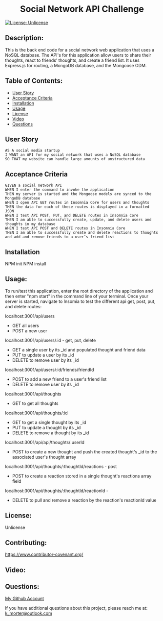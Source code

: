 <h1 align="center">Social Network API Challenge</h1>

[![License: Unlicense](https://img.shields.io/badge/license-Unlicense-blue.svg)](http://unlicense.org/)

  ## Description:
  This is the back end code for a social network web application that uses a NoSQL database. The API's for this application allow users to share their thoughts, react to friends’ thoughts, and create a friend list. It uses Express.js for routing, a MongoDB database, and the Mongoose ODM. 

  ## Table of Contents:
  * [User Story](#user-story)
  * [Acceptance Criteria](#acceprance-criteria)
  * [Installation](#installation)
  * [Usage](#usage)
  * [License](#license)
  * [Video](#video)
  * [Questions](#questions)
  
  ## User Story
  ```
  AS A social media startup
  I WANT an API for my social network that uses a NoSQL database
  SO THAT my website can handle large amounts of unstructured data
  ```
  
  ## Acceptance Criteria
  ```
  GIVEN a social network API
  WHEN I enter the command to invoke the application
  THEN my server is started and the Mongoose models are synced to the MongoDB database
  WHEN I open API GET routes in Insomnia Core for users and thoughts
  THEN the data for each of these routes is displayed in a formatted JSON
  WHEN I test API POST, PUT, and DELETE routes in Insomnia Core
  THEN I am able to successfully create, update, and delete users and thoughts in my database
  WHEN I test API POST and DELETE routes in Insomnia Core
  THEN I am able to successfully create and delete reactions to thoughts and add and remove friends to a user’s friend list
  ```
  
  ## Installation
  NPM init
  NPM install

  ## Usage:
  To run/test this application, enter the root directory of the application and then enter "npm start" in the command line of your terminal. Once your server is started, navigate to Insomia to test the different api get, post, put, and delete routes:
 
  localhost:3001/api/users
   * GET all users
   * POST a new user
  
  localhost:3001/api/users/:id - get, put, delete
  * GET a single user by its _id and populated thought and friend data
  * PUT to update a user by its _id
  * DELETE to remove user by its _id
  
  localhost:3001/api/users/:id/friends/friendId
  * POST to add a new friend to a user's friend list
  * DELETE to remove user by its _id
  
  localhost:3001/api/thoughts
  * GET to get all thoughts
  
  localhost:3001/api/thoughts/:id
  * GET to get a single thought by its _id
  * PUT to update a thought by its _id
  * DELETE to remove a thought by its _id
  
  localhost:3001/api/api/thoughts/:userId
  * POST to create a new thought and push the created thought's _id to the associated user's thought array
  
  localhost:3001/api/thoughts/:thoughtId/reactions - post
  * POST to create a reaction stored in a single thought's reactions array field
  
  localhost:3001/api/thoughts/:thoughtId/reactionId -
  * DELETE to pull and remove a reaction by the reaction's reactionId value

  ## License:
  Unlicense

  ## Contributing:
  https://www.contributor-covenant.org/

  ## Video:

  ## Questions:
  [My Github Account](https://github.com/kaileymorter)

  If you have additional questions about this project, please reach me at: k_morter@outlook.com
